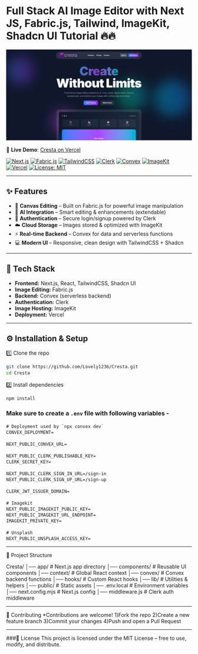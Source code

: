 # Full Stack AI Image Editor with Next JS, Fabric.js, Tailwind, ImageKit, Shadcn UI Tutorial 🔥🔥

<img width="1470" alt="Landing Page" src="https://raw.githubusercontent.com/Lovely1236/Cresta/main/public/preview.png"/>

🔗 **Live Demo**: [Cresta on Vercel](https://cresta-4u.vercel.app)

[![Next.js](https://img.shields.io/badge/Next.js-13-black?logo=next.js)](https://nextjs.org/)
[![Fabric.js](https://img.shields.io/badge/Fabric.js-Canvas-blue)](http://fabricjs.com/)
[![TailwindCSS](https://img.shields.io/badge/TailwindCSS-3.0-38B2AC?logo=tailwind-css&logoColor=white)](https://tailwindcss.com/)
[![Clerk](https://img.shields.io/badge/Auth-Clerk-orange)](https://clerk.com/)
[![Convex](https://img.shields.io/badge/Backend-Convex-purple)](https://convex.dev/)
[![ImageKit](https://img.shields.io/badge/Images-ImageKit-green)](https://imagekit.io/)
[![Vercel](https://img.shields.io/badge/Deployed-Vercel-black?logo=vercel)](https://vercel.com/)
[![License: MIT](https://img.shields.io/badge/License-MIT-yellow.svg)](LICENSE)

---

## ✨ Features
- 🎨 **Canvas Editing** – Built on Fabric.js for powerful image manipulation  
- 🤖 **AI Integration** – Smart editing & enhancements (extendable)  
- 🔑 **Authentication** – Secure login/signup powered by Clerk  
- ☁️ **Cloud Storage** – Images stored & optimized with ImageKit  
- ⚡ **Real-time Backend** – Convex for data and serverless functions  
- 💻 **Modern UI** – Responsive, clean design with TailwindCSS + Shadcn
---

## 🚀 Tech Stack
- **Frontend:** Next.js, React, TailwindCSS, Shadcn UI  
- **Image Editing:** Fabric.js  
- **Backend:** Convex (serverless backend)  
- **Authentication:** Clerk  
- **Image Hosting:** ImageKit  
- **Deployment:** Vercel  

---
## ⚙️ Installation & Setup

1️⃣ Clone the repo
```bash
git clone https://github.com/Lovely1236/Cresta.git
cd Cresta
```
2️⃣ Install dependencies
```
npm install
```

### Make sure to create a `.env` file with following variables -

```
# Deployment used by `npx convex dev`
CONVEX_DEPLOYMENT=

NEXT_PUBLIC_CONVEX_URL=

NEXT_PUBLIC_CLERK_PUBLISHABLE_KEY=
CLERK_SECRET_KEY=

NEXT_PUBLIC_CLERK_SIGN_IN_URL=/sign-in
NEXT_PUBLIC_CLERK_SIGN_UP_URL=/sign-up

CLERK_JWT_ISSUER_DOMAIN=

# Imagekit
NEXT_PUBLIC_IMAGEKIT_PUBLIC_KEY=
NEXT_PUBLIC_IMAGEKIT_URL_ENDPOINT=
IMAGEKIT_PRIVATE_KEY=

# Unsplash
NEXT_PUBLIC_UNSPLASH_ACCESS_KEY=
```
---
📂 Project Structure

Cresta/
│── app/            # Next.js app directory
│── components/     # Reusable UI components
│── context/        # Global React context
│── convex/         # Convex backend functions
│── hooks/          # Custom React hooks
│── lib/            # Utilities & helpers
│── public/         # Static assets
│── .env.local      # Environment variables
│── next.config.mjs # Next.js config
│── middleware.js   # Clerk auth middleware

---
🤝 Contributing
*Contributions are welcome!
1)Fork the repo
2)Create a new feature branch
3)Commit your changes
4)Push and open a Pull Request

---

###📜 License
This project is licensed under the MIT License – free to use, modify, and distribute.
